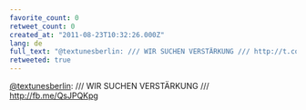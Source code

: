 ```yaml
---
favorite_count: 0
retweet_count: 0
created_at: "2011-08-23T10:32:26.000Z"
lang: de
full_text: "@textunesberlin: /// WIR SUCHEN VERSTÄRKUNG /// http://t.co/tfb3A9F"
retweeted: true
---
```


[@textunesberlin](https://twitter.com/textunesberlin): /// WIR SUCHEN
VERSTÄRKUNG /// <http://fb.me/QsJPQKpg>
